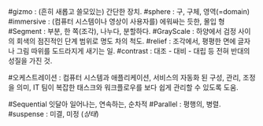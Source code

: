 #gizmo : (흔히 새롭고 쓸모있는) 간단한 장치.
#sphere : 구, 구체, 영역(=domain)
#immersive : (컴퓨터 시스템이나 영상이 사용자를) 에워싸는 듯한, 몰입 형
#Segment : 부분, 한 쪽(조각), 나누다, 분할하다.
#GrayScale : 하양에서 검정 사이의 회색의 점진적인 단계 범위로 명도 차의 척도.
#relief : 조각에서, 평평한 면에 글자나 그림 따위를 도드라지게 새기는 일.
#contrast : 대조 - 대비 - 대립 등 전혀 반대의 성질을 가진 것.

#오케스트레이션 : 컴퓨터 시스템과 애플리케이션, 서비스의 자동화 된 구성, 관리, 조정을 의미, IT 팀이 복잡한 태스크와 워크플로우를 보다 쉽게 관리할 수 있도록 도움.

#Sequential 잇달아 일어나는, 연속하는, 순차적
#Parallel : 평행의, 병렬.
#suspense : 미결, 미정 (*상태*)
